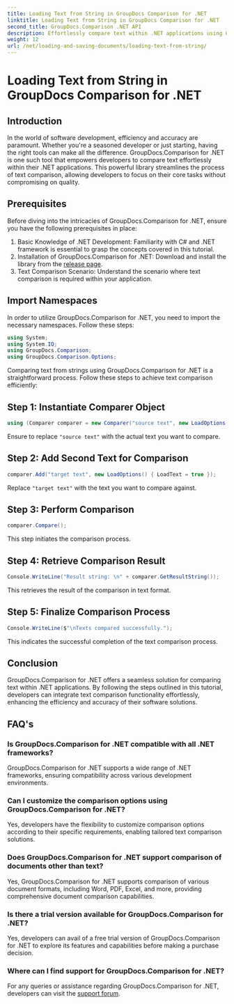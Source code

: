 ```yaml
---
title: Loading Text from String in GroupDocs Comparison for .NET
linktitle: Loading Text from String in GroupDocs Comparison for .NET
second_title: GroupDocs.Comparison .NET API
description: Effortlessly compare text within .NET applications using GroupDocs.Comparison library. Enhance efficiency and accuracy with seamless integration.
weight: 12
url: /net/loading-and-saving-documents/loading-text-from-string/
---
```


# Loading Text from String in GroupDocs Comparison for .NET

## Introduction
In the world of software development, efficiency and accuracy are paramount. Whether you're a seasoned developer or just starting, having the right tools can make all the difference. GroupDocs.Comparison for .NET is one such tool that empowers developers to compare text effortlessly within their .NET applications. This powerful library streamlines the process of text comparison, allowing developers to focus on their core tasks without compromising on quality.
## Prerequisites
Before diving into the intricacies of GroupDocs.Comparison for .NET, ensure you have the following prerequisites in place:
1. Basic Knowledge of .NET Development: Familiarity with C# and .NET framework is essential to grasp the concepts covered in this tutorial.
2. Installation of GroupDocs.Comparison for .NET: Download and install the library from the [release page](https://releases.groupdocs.com/comparison/net/).
3. Text Comparison Scenario: Understand the scenario where text comparison is required within your application.

## Import Namespaces
In order to utilize GroupDocs.Comparison for .NET, you need to import the necessary namespaces. Follow these steps:

```csharp
using System;
using System.IO;
using GroupDocs.Comparison;
using GroupDocs.Comparison.Options;
```
Comparing text from strings using GroupDocs.Comparison for .NET is a straightforward process. Follow these steps to achieve text comparison efficiently:
## Step 1: Instantiate Comparer Object
```csharp
using (Comparer comparer = new Comparer("source text", new LoadOptions() { LoadText = true }))
```
Ensure to replace `"source text"` with the actual text you want to compare.
## Step 2: Add Second Text for Comparison
```csharp
comparer.Add("target text", new LoadOptions() { LoadText = true });
```
Replace `"target text"` with the text you want to compare against.
## Step 3: Perform Comparison
```csharp
comparer.Compare();
```
This step initiates the comparison process.
## Step 4: Retrieve Comparison Result
```csharp
Console.WriteLine("Result string: \n" + comparer.GetResultString());
```
This retrieves the result of the comparison in text format.
## Step 5: Finalize Comparison Process
```csharp
Console.WriteLine($"\nTexts compared successfully.");
```
This indicates the successful completion of the text comparison process.

## Conclusion
GroupDocs.Comparison for .NET offers a seamless solution for comparing text within .NET applications. By following the steps outlined in this tutorial, developers can integrate text comparison functionality effortlessly, enhancing the efficiency and accuracy of their software solutions.
## FAQ's
### Is GroupDocs.Comparison for .NET compatible with all .NET frameworks?
GroupDocs.Comparison for .NET supports a wide range of .NET frameworks, ensuring compatibility across various development environments.
### Can I customize the comparison options using GroupDocs.Comparison for .NET?
Yes, developers have the flexibility to customize comparison options according to their specific requirements, enabling tailored text comparison solutions.
### Does GroupDocs.Comparison for .NET support comparison of documents other than text?
Yes, GroupDocs.Comparison for .NET supports comparison of various document formats, including Word, PDF, Excel, and more, providing comprehensive document comparison capabilities.
### Is there a trial version available for GroupDocs.Comparison for .NET?
Yes, developers can avail of a free trial version of GroupDocs.Comparison for .NET to explore its features and capabilities before making a purchase decision.
### Where can I find support for GroupDocs.Comparison for .NET?
For any queries or assistance regarding GroupDocs.Comparison for .NET, developers can visit the [support forum](https://forum.groupdocs.com/c/comparison/12).
